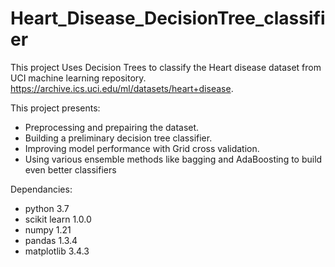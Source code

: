 # Heart_Disease_DecisionTree_classifier
This project Uses Decision Trees to classify the Heart disease dataset from UCI machine learning repository.
https://archive.ics.uci.edu/ml/datasets/heart+disease.

This project presents:
- Preprocessing and prepairing the dataset.
- Building a preliminary decision tree classifier.
- Improving model performance with Grid cross validation.
- Using various ensemble methods like bagging and AdaBoosting to build even better classifiers 

Dependancies:
- python 3.7
- scikit learn 1.0.0
- numpy 1.21
- pandas 1.3.4
- matplotlib  3.4.3
